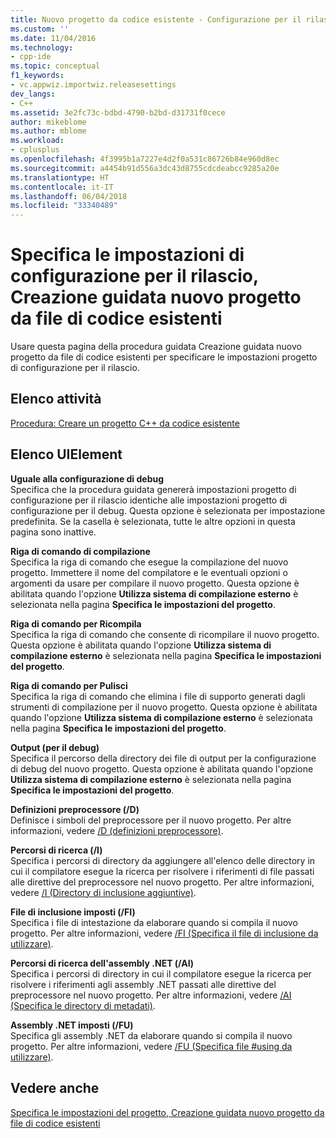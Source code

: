 ```yaml
---
title: Nuovo progetto da codice esistente - Configurazione per il rilascio | Documenti Microsoft
ms.custom: ''
ms.date: 11/04/2016
ms.technology:
- cpp-ide
ms.topic: conceptual
f1_keywords:
- vc.appwiz.importwiz.releasesettings
dev_langs:
- C++
ms.assetid: 3e2fc73c-bdbd-4790-b2bd-d31731f0cece
author: mikeblome
ms.author: mblome
ms.workload:
- cplusplus
ms.openlocfilehash: 4f3995b1a7227e4d2f0a531c86726b84e960d8ec
ms.sourcegitcommit: a4454b91d556a3dc43d8755cdcdeabcc9285a20e
ms.translationtype: HT
ms.contentlocale: it-IT
ms.lasthandoff: 06/04/2018
ms.locfileid: "33340489"
---
```

# <a name="specify-release-configuration-settings-create-new-project-from-existing-code-files-wizard"></a>Specifica le impostazioni di configurazione per il rilascio, Creazione guidata nuovo progetto da file di codice esistenti
Usare questa pagina della procedura guidata Creazione guidata nuovo progetto da file di codice esistenti per specificare le impostazioni progetto di configurazione per il rilascio.  
  
## <a name="task-list"></a>Elenco attività  
 [Procedura: Creare un progetto C++ da codice esistente](../ide/how-to-create-a-cpp-project-from-existing-code.md)  
  
## <a name="uielement-list"></a>Elenco UIElement  
 **Uguale alla configurazione di debug**  
 Specifica che la procedura guidata genererà impostazioni progetto di configurazione per il rilascio identiche alle impostazioni progetto di configurazione per il debug. Questa opzione è selezionata per impostazione predefinita. Se la casella è selezionata, tutte le altre opzioni in questa pagina sono inattive.  
  
 **Riga di comando di compilazione**  
 Specifica la riga di comando che esegue la compilazione del nuovo progetto. Immettere il nome del compilatore e le eventuali opzioni o argomenti da usare per compilare il nuovo progetto. Questa opzione è abilitata quando l'opzione **Utilizza sistema di compilazione esterno** è selezionata nella pagina **Specifica le impostazioni del progetto**.  
  
 **Riga di comando per Ricompila**  
 Specifica la riga di comando che consente di ricompilare il nuovo progetto. Questa opzione è abilitata quando l'opzione **Utilizza sistema di compilazione esterno** è selezionata nella pagina **Specifica le impostazioni del progetto**.  
  
 **Riga di comando per Pulisci**  
 Specifica la riga di comando che elimina i file di supporto generati dagli strumenti di compilazione per il nuovo progetto. Questa opzione è abilitata quando l'opzione **Utilizza sistema di compilazione esterno** è selezionata nella pagina **Specifica le impostazioni del progetto**.  
  
 **Output (per il debug)**  
 Specifica il percorso della directory dei file di output per la configurazione di debug del nuovo progetto. Questa opzione è abilitata quando l'opzione **Utilizza sistema di compilazione esterno** è selezionata nella pagina **Specifica le impostazioni del progetto**.  
  
 **Definizioni preprocessore (/D)**  
 Definisce i simboli del preprocessore per il nuovo progetto. Per altre informazioni, vedere [/D (definizioni preprocessore)](../build/reference/d-preprocessor-definitions.md).  
  
 **Percorsi di ricerca (/I)**  
 Specifica i percorsi di directory da aggiungere all'elenco delle directory in cui il compilatore esegue la ricerca per risolvere i riferimenti di file passati alle direttive del preprocessore nel nuovo progetto. Per altre informazioni, vedere [/I (Directory di inclusione aggiuntive)](../build/reference/i-additional-include-directories.md).  
  
 **File di inclusione imposti (/FI)**  
 Specifica i file di intestazione da elaborare quando si compila il nuovo progetto. Per altre informazioni, vedere [/FI (Specifica il file di inclusione da utilizzare)](../build/reference/fi-name-forced-include-file.md).  
  
 **Percorsi di ricerca dell'assembly .NET (/AI)**  
 Specifica i percorsi di directory in cui il compilatore esegue la ricerca per risolvere i riferimenti agli assembly .NET passati alle direttive del preprocessore nel nuovo progetto. Per altre informazioni, vedere [/AI (Specifica le directory di metadati)](../build/reference/ai-specify-metadata-directories.md).  
  
 **Assembly .NET imposti (/FU)**  
 Specifica gli assembly .NET da elaborare quando si compila il nuovo progetto. Per altre informazioni, vedere [/FU (Specifica file #using da utilizzare)](../build/reference/fu-name-forced-hash-using-file.md).  
  
## <a name="see-also"></a>Vedere anche  
 [Specifica le impostazioni del progetto, Creazione guidata nuovo progetto da file di codice esistenti](../ide/specify-project-settings-create-new-project-from-existing-code-files-wizard.md)